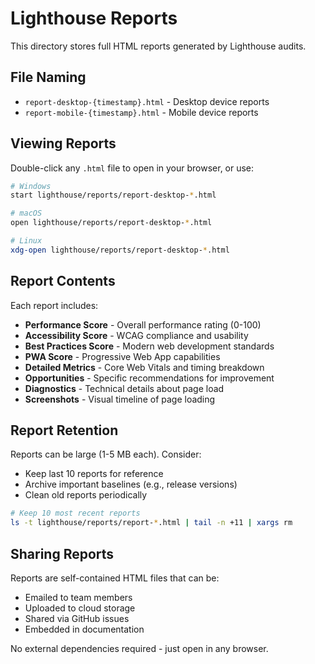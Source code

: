 # Lighthouse Reports

This directory stores full HTML reports generated by Lighthouse audits.

## File Naming

- `report-desktop-{timestamp}.html` - Desktop device reports
- `report-mobile-{timestamp}.html` - Mobile device reports

## Viewing Reports

Double-click any `.html` file to open in your browser, or use:

```bash
# Windows
start lighthouse/reports/report-desktop-*.html

# macOS
open lighthouse/reports/report-desktop-*.html

# Linux
xdg-open lighthouse/reports/report-desktop-*.html
```

## Report Contents

Each report includes:

- **Performance Score** - Overall performance rating (0-100)
- **Accessibility Score** - WCAG compliance and usability
- **Best Practices Score** - Modern web development standards
- **PWA Score** - Progressive Web App capabilities
- **Detailed Metrics** - Core Web Vitals and timing breakdown
- **Opportunities** - Specific recommendations for improvement
- **Diagnostics** - Technical details about page load
- **Screenshots** - Visual timeline of page loading

## Report Retention

Reports can be large (1-5 MB each). Consider:

- Keep last 10 reports for reference
- Archive important baselines (e.g., release versions)
- Clean old reports periodically

```bash
# Keep 10 most recent reports
ls -t lighthouse/reports/report-*.html | tail -n +11 | xargs rm
```

## Sharing Reports

Reports are self-contained HTML files that can be:

- Emailed to team members
- Uploaded to cloud storage
- Shared via GitHub issues
- Embedded in documentation

No external dependencies required - just open in any browser.
